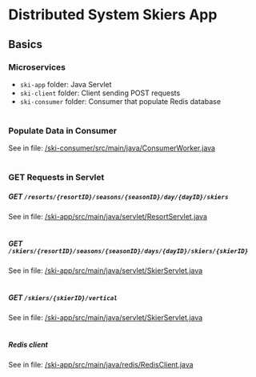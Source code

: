 # Distributed System Skiers App

## Basics
### Microservices
* `ski-app` folder: Java Servlet <br>
* `ski-client` folder: Client sending POST requests <br>
* `ski-consumer` folder: Consumer that populate Redis database
<br/><br/>

### Populate Data in Consumer
See in file: [/ski-consumer/src/main/java/ConsumerWorker.java](https://github.com/mengqianshasha/distributed-system-skiers-app/blob/main/ski-consumer/src/main/java/ConsumerWorker.java)
<br/><br/>

### GET Requests in Servlet
##### GET `/resorts/{resortID}/seasons/{seasonID}/day/{dayID}/skiers`
See in file: [/ski-app/src/main/java/servlet/ResortServlet.java](https://github.com/mengqianshasha/distributed-system-skiers-app/blob/main/ski-app/src/main/java/servlet/ResortServlet.java)
<br/><br/>

##### GET `/skiers/{resortID}/seasons/{seasonID}/days/{dayID}/skiers/{skierID}`
See in file: [/ski-app/src/main/java/servlet/SkierServlet.java](https://github.com/mengqianshasha/distributed-system-skiers-app/blob/main/ski-app/src/main/java/servlet/SkierServlet.java)
<br/><br/>

##### GET `/skiers/{skierID}/vertical`
See in file: [/ski-app/src/main/java/servlet/SkierServlet.java](https://github.com/mengqianshasha/distributed-system-skiers-app/blob/main/ski-app/src/main/java/servlet/SkierServlet.java)
<br/><br/>

##### Redis client
See in file: [/ski-app/src/main/java/redis/RedisClient.java](https://github.com/mengqianshasha/distributed-system-skiers-app/blob/main/ski-app/src/main/java/redis/RedisClient.java)
